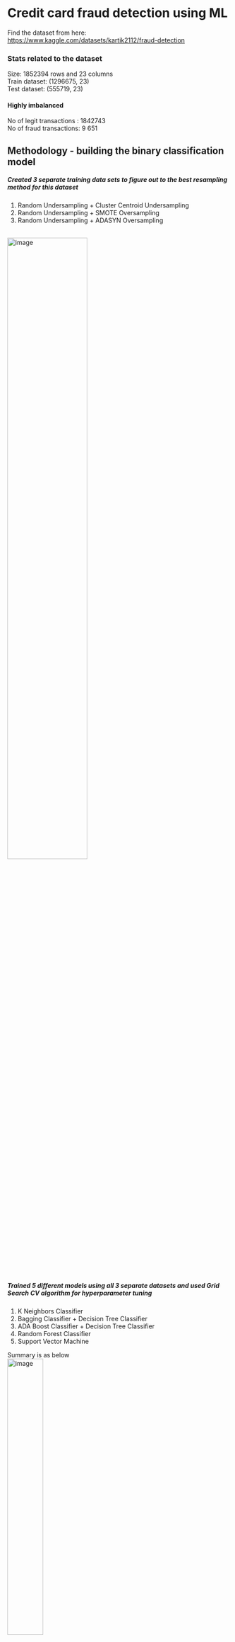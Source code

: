 # Credit card fraud detection using ML

Find the dataset from here: https://www.kaggle.com/datasets/kartik2112/fraud-detection
<br/>

### Stats related to the dataset
Size: 1852394 rows and  23 columns<br/>
Train dataset:  (1296675, 23)<br/>
Test dataset:  (555719, 23)<br/>
#### Highly imbalanced
No of legit transactions : 1842743<br/>
No of fraud transactions: 9 651<br/>

## Methodology - building the binary classification model
##### Created 3 separate training data sets to figure out to the best resampling method for this dataset
1. Random Undersampling +  Cluster Centroid Undersampling
2. Random Undersampling +  SMOTE Oversampling
3. Random Undersampling + ADASYN Oversampling 
<br/><br/>
<img src="https://user-images.githubusercontent.com/69623047/228798491-bfb33c5a-029f-4c1b-9464-9ff47d1ea195.png" alt="image" style="width:60%;">

##### Trained 5 different models using all 3 separate datasets and used Grid Search CV algorithm for hyperparameter tuning
1. K Neighbors Classifier
2. Bagging Classifier  + Decision Tree Classifier 
3. ADA Boost Classifier + Decision Tree Classifier
4. Random Forest Classifier
5. Support Vector Machine

Summary is as below<br/>
<img src="https://user-images.githubusercontent.com/69623047/228793979-8859f928-6634-4bfe-95b6-c2d6e87a9d76.png" alt="image" style="width:40%;">
<br/>Models trained with Random under sampling + Cluster Centroid under sampling has the least no of total false predictions
<br/>Support Vector Machine is not suitable for this dataset
<br/>Grid Search CV algorithm selected Random Forest Classifier as the best model but it still has a higher no of false positives

<strong>I Combined the predictions of K Neighbours Classifier, and the 3 ensemble learning models Bagging Classifier + Decision Tree, ADA Boost Classifier + Decision Tree and Random Forest Classifier using a voting classifier to get better results<strong/>
<br/><br/>
<img src="https://user-images.githubusercontent.com/69623047/228796409-cfc5c89e-94ed-4a4e-96cd-056d8f8205b5.png" alt="image" style="width:40%;">
<br/><br/>
<table>
  <tr>
    <td><img src="https://user-images.githubusercontent.com/69623047/228797030-7f06ff73-3c50-41c5-bb14-01d01fa3f50e.png" alt="Image 1"></td>
    <td><img src="https://user-images.githubusercontent.com/69623047/228797558-b2da72b6-c288-48f9-bf11-fe21a96433df.png" alt="Image 2"></td>
  </tr>
  <tr>
    <td><img src="https://user-images.githubusercontent.com/69623047/228800956-7fcfe552-26c3-4ac0-bbe4-4ebe13680450.png" alt="Image 3"></td>
    <td><img src="https://user-images.githubusercontent.com/69623047/228798117-f1901c77-e8a6-490c-a378-5897b9d198a3.png" alt="Image 4"></td>
  </tr>
</table>
<br/><br/>
<strong>Demo video for the application: https://drive.google.com/file/d/1FaLdLfddoxs-pPTTu6DCo9KRzYoIT8F8/view?usp=share_link </strong>


